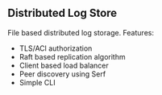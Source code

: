 ## Distributed Log Store
File based distributed log storage.
Features:
- TLS/ACl authorization
- Raft based replication algorithm
-  Client based load balancer
-  Peer discovery using Serf
-  Simple CLI 
